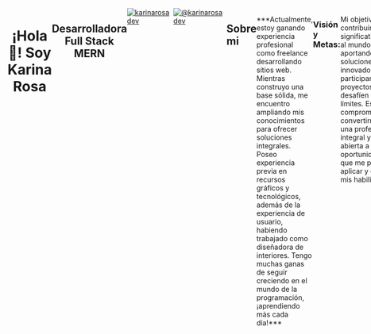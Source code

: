 

<div style="display: flex;">
<p align="center" width="300">
   <h1 align="center">¡Hola👋! Soy Karina Rosa</h1>
<h2 align="center">Desarrolladora Full Stack MERN</h2>
<a href="https://linkedin.com/in/karinarosadev" target="blank"><img align="center" src="https://img.shields.io/badge/LinkedIn-0077B5?style=for-the-badge&logo=linkedin&logoColor=white" alt="karinarosadev"/></a>
   <a href = "mailto:karinarosadev@gmail.com" target="blank"><img align="center" src="https://img.shields.io/badge/Gmail-D14836?style=for-the-badge&logo=gmail&logoColor=white" alt="@karinarosadev"  /></a>
<br>
<br>

<h2>Sobre mi</h2>
<p>
  ***Actualmente, estoy ganando experiencia profesional como freelance desarrollando sitios web. Mientras construyo una base sólida, me encuentro ampliando mis conocimientos para ofrecer soluciones integrales. Poseo experiencia previa en recursos gráficos y tecnológicos, además de la experiencia de usuario, habiendo trabajado como diseñadora de interiores.  
  Tengo muchas ganas de seguir creciendo en el mundo de la programación, ¡aprendiendo más cada día!***
</p>

<h3 align="left">Visión y Metas:</h3>

<p>
  Mi objetivo es contribuir significativamente al mundo digital, aportando soluciones innovadoras y participando en proyectos que desafíen mis límites. Estoy comprometida a convertirme en una profesional integral y estoy abierta a oportunidades que me permitan aplicar y expandir mis habilidades.
</p>

<h3 align="left">Habilidades Técnicas:</h3>
<br>

 <div style="display: flex;">
<!--tech stack icons-->
<p align="left">
  <a href="https://skillicons.dev">
    <img src="https://skillicons.dev/icons?i=androidstudio,html,css,bootstrap,react,js,php,flutter,nodejs,ex, mongodb, mysql,git,github,postman,vscode />
  </a>
</p>
  
</div>

<br>
<br>
<!--<h3 align="center">¡Gracias por visitar mi perfil! 🌈✨</h3>-->
<h4 align="center">Estoy abierta a oportunidades y conexiones de colaboración. ¡Contáctame para discutir proyectos o compartir conocimientos! </h4>






